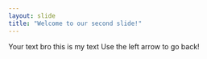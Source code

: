 ```yaml
---
layout: slide
title: "Welcome to our second slide!"
---
```

Your text bro this is my text
Use the left arrow to go back!
